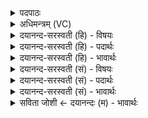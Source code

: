<details><summary>पदपाठः</summary>

नमः॑। श्वभ्य॒ इति॒ श्वऽभ्यः॑। श्वप॑तिभ्य॒ इति॒ श्वप॑तिऽभ्यः। च॒। वः॒। नमः॑। नमः॑। भ॒वाय॑। च॒। रु॒द्राय॑। च॒। नमः॑। श॒र्वाय॑। च॒। प॒शु॒पत॑य॒ इति॑ पशु॒ऽपत॑ये। च॒। नमः॑। नील॑ग्रीवा॒येति॒ नील॑ऽग्रीवाय। च॒। शि॒ति॒कण्ठा॒येति॑ शिति॒ऽकण्ठा॑य। च॒। २८।
</details>

<details><summary>अधिमन्त्रम् (VC)</summary>

- रुद्रा देवताः
- कुत्स ऋषिः
- आर्षी जगती
- निषादः
</details>

<details><summary>दयानन्द-सरस्वती (हि) - विषयः</summary>

मनुष्य लोग किन से कैसा उपकार लेवें, यह विषय अगले मन्त्र में कहा है ॥
</details>

<details><summary>दयानन्द-सरस्वती (हि) - पदार्थः</summary>

पदार्थान्वयभाषाः -  हे मनुष्यो ! जैसे हम परीक्षक लोग (श्वभ्यः) कुत्तों को (नमः) अन्न देवें (च) और (वः) तुम (श्वपतिभ्यः) कुत्तों को पालनेवालों को (नमः) अन्न देवें तथा सत्कार करें (च) तथा (भवाय) जो शुभगुणों में प्रसिद्ध हो उस जन का (नमः) सत्कार (च) और (रुद्राय) दुष्टों को रुलाने हारे वीर का सत्कार (च) तथा (शर्वाय) दुष्टों को मारनेवालों को (नमः) अन्नादि देते (च) और (पशुपतये) गौ आदि पशुओं के पालक को अन्न (च) और (नीलग्रीवाय) सुन्दर वर्णवाले कण्ठ से युक्त (च) और (शितिकण्ठाय) तीक्ष्ण वा काले कण्ठवाले को (नमः) अन्न देते और सत्कार करते हैं वैसे तुम भी दिया, किया करो ॥२८ ॥
</details>

<details><summary>दयानन्द-सरस्वती (हि) - भावार्थः</summary>

भावार्थभाषाः -  मनुष्यों को चाहिये कि कुत्ते आदि पशुओं को अन्नादि से बढ़ा के उनसे उपकार लेवें और पशुओं के रक्षकों का सत्कार भी करें ॥२८ ॥
</details>

<details><summary>दयानन्द-सरस्वती (सं) - विषयः</summary>

मनुष्यैः केभ्यः कथमुपकारो ग्राह्य इत्याह ॥
</details>

<details><summary>दयानन्द-सरस्वती (सं) - पदार्थः</summary>

पदार्थान्वयभाषाः -  हे मनुष्याः ! यथा वयं परीक्षकाः श्वभ्यो नमो वः श्वपतिभ्यो नमश्च, भवाय नमश्च रुद्राय नमश्च शर्वाय नमश्च नमश्च पशुपतये नीलग्रीवाय नमश्च शितिकण्ठाय नमश्च दद्याम कुर्याम तथा यूयमपि दत्त कुरुत च ॥२८ ॥
</details>

<details><summary>दयानन्द-सरस्वती (सं) - भावार्थः</summary>

भावार्थभाषाः -  मनुष्यैः श्वादिपशूनन्नादिदानेन वर्द्धयित्वा तैरुपकारो ग्राह्यः। पशुपालकादीनां सत्कारश्च कार्यः ॥२८ ॥
</details>

<details><summary>सविता जोशी ← दयानन्दः (म) - भावार्थः</summary>

भावार्थभाषाः -  माणसांनी कुत्र्यांना अन्न खाऊ घालून पोषण करावे व त्यांचा उपयोग करून घ्यावा, तसेच पशूंच्या रक्षकांचाही सन्मान करावा.
</details>
